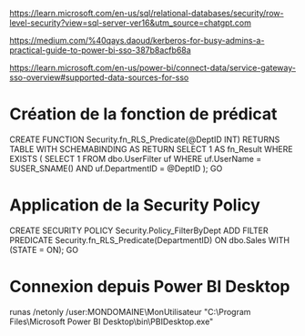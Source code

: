 https://learn.microsoft.com/en-us/sql/relational-databases/security/row-level-security?view=sql-server-ver16&utm_source=chatgpt.com

https://medium.com/%40qays.daoud/kerberos-for-busy-admins-a-practical-guide-to-power-bi-sso-387b8acfb68a

https://learn.microsoft.com/en-us/power-bi/connect-data/service-gateway-sso-overview#supported-data-sources-for-sso

# Création de la fonction de prédicat

CREATE FUNCTION Security.fn_RLS_Predicate(@DeptID INT)
RETURNS TABLE
WITH SCHEMABINDING
AS
RETURN
SELECT 1 AS fn_Result
WHERE EXISTS (
SELECT 1
FROM dbo.UserFilter uf
WHERE uf.UserName = SUSER_SNAME()
AND uf.DepartmentID = @DeptID
);
GO

# Application de la Security Policy

CREATE SECURITY POLICY Security.Policy_FilterByDept
ADD FILTER PREDICATE Security.fn_RLS_Predicate(DepartmentID)
ON dbo.Sales
WITH (STATE = ON);
GO

# Connexion depuis Power BI Desktop

runas /netonly /user:MONDOMAINE\MonUtilisateur "C:\Program Files\Microsoft Power BI Desktop\bin\PBIDesktop.exe"
